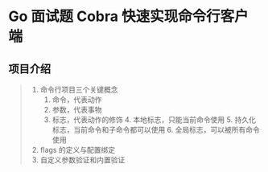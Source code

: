 # Go 面试题 Cobra 快速实现命令行客户端

## 项目介绍
>
> 1. 命令行项目三个关键概念
>    1. 命令，代表动作
>    2. 参数，代表事物
>    3. 标志，代表动作的修饰
>       4. 本地标志，只能当前命令使用
>       5. 持久化标志，当前命令和子命令都可以使用
>       6. 全局标志，可以被所有命令使用
> 2. flags 的定义与配置绑定
> 3. 自定义参数验证和内置验证